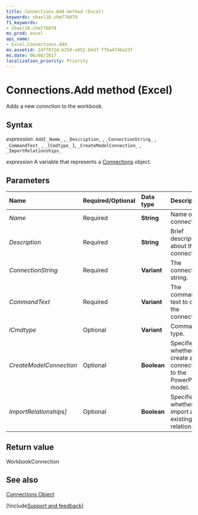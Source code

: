 ```yaml
---
title: Connections.Add method (Excel)
keywords: vbaxl10.chm776079
f1_keywords:
- vbaxl10.chm776079
ms.prod: excel
api_name:
- Excel.Connections.Add
ms.assetid: 2dff072d-b250-e052-64d7-f75a4746a23f
ms.date: 06/08/2017
localization_priority: Priority
---
```



# Connections.Add method (Excel)

Adds a new connction to the workbook.


## Syntax

_expression_. `Add`( `_Name_` , `_Description_` , `_ConnectionString_` , `_CommandText_` , `_lCmdtype_` ), `_CreateModelConnection_` , `_ImportRelationships_`

_expression_ A variable that represents a [Connections](Excel.Connections.md) object.


## Parameters



|Name|Required/Optional|Data type|Description|
|:-----|:-----|:-----|:-----|
| _Name_|Required| **String**|Name of the connection.|
| _Description_|Required| **String**|Brief description about the connection.|
| _ConnectionString_|Required| **Variant**|The connection string.|
| _CommandText_|Required| **Variant**|The command text to create the connection.|
| _lCmdtype_|Optional| **Variant**|Command type.|
| _CreateModelConnection_|Optional| **Boolean**|Specifies whether to create a connection to the PowerPivot model.|
| _ImportRelationships]_|Optional| **Boolean**|Specifies whether to import any existing relationships.|

## Return value

WorkbookConnection


## See also


[Connections Object](Excel.Connections.md)

[!include[Support and feedback](~/includes/feedback-boilerplate.md)]